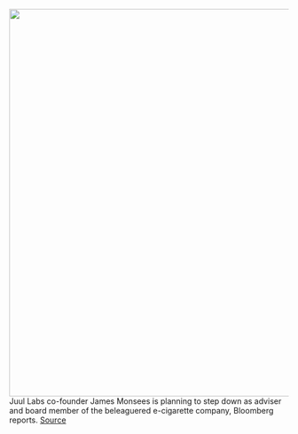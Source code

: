 <img src='https://cdn.vox-cdn.com/thumbor/Estq_difnAxquTQIssjtmJ-VA1A=/0x0:5180x3380/1200x800/filters:focal(1236x839:2064x1667)/cdn.vox-cdn.com/uploads/chorus_image/image/66493494/1072189050.jpg.0.jpg' width='700px' /><br/>
Juul Labs co-founder James Monsees is planning to step down as adviser and board member of the beleaguered e-cigarette company, Bloomberg reports.
<a href='https://www.theverge.com/2020/3/12/21177348/juul-co-founder-james-monsees-vaping-leaving'> Source <a/>